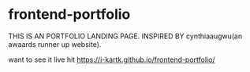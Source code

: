 # frontend-portfolio

THIS IS AN PORTFOLIO LANDING PAGE.
INSPIRED BY cynthiaaugwu(an awaards runner up website).


want to see it live
hit https://i-kartk.github.io/frontend-portfolio/
